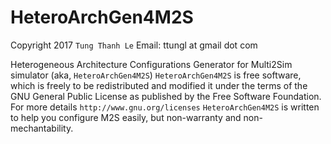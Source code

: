 # HeteroArchGen4M2S
  Copyright 2017 `Tung Thanh Le` 
  Email: ttungl at gmail dot com

  Heterogeneous Architecture Configurations Generator for Multi2Sim simulator
  (aka, `HeteroArchGen4M2S`)
  `HeteroArchGen4M2S` is free software, which is freely to be
  redistributed and modified it under the terms of 
  the GNU General Public License as published by
  the Free Software Foundation. 
  For more details `http://www.gnu.org/licenses`
  `HeteroArchGen4M2S` is written to help you configure M2S 
  easily, but non-warranty and non-mechantability.
